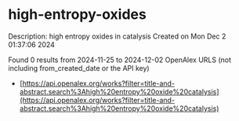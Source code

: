 # high-entropy-oxides
Description: high entropy oxides in catalysis
Created on Mon Dec  2 01:37:06 2024

Found 0 results from 2024-11-25 to 2024-12-02
OpenAlex URLS (not including from_created_date or the API key)
- [https://api.openalex.org/works?filter=title-and-abstract.search%3Ahigh%20entropy%20oxide%20catalysis](https://api.openalex.org/works?filter=title-and-abstract.search%3Ahigh%20entropy%20oxide%20catalysis)

